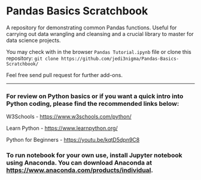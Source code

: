 # Pandas Basics Scratchbook
A repository for demonstrating common Pandas functions.  Useful for carrying out data wrangling and cleansing and a crucial library to master for data science projects.

You may check with in the browser `Pandas Tutorial.ipynb` file or clone this repository: `git clone https://github.com/jedi3nigma/Pandas-Basics-Scratchbook/`

Feel free send pull request for further add-ons.

----

### For review on Python basics or if you want a quick intro into Python coding, please find the recommended links below:
W3Schools - https://www.w3schools.com/python/

Learn Python - https://www.learnpython.org/

Python for Beginners - https://youtu.be/kqtD5dpn9C8

### To run notebook for your own use, install Jupyter notebook using Anaconda.  You can download Anaconda at https://www.anaconda.com/products/individual.
